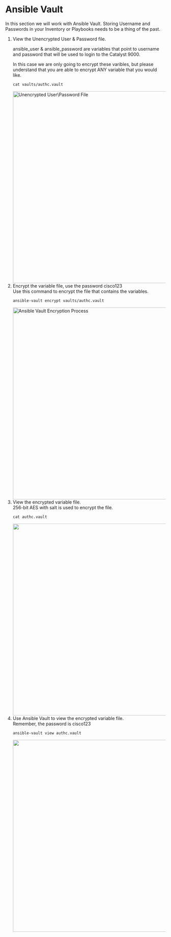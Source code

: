 # Ansible Vault

In this section we will work with Ansible Vault. 
Storing Username and Passwords in your Inventory or Playbooks needs to be a thing of the past. 

<ol>
<li>View the Unencrypted User & Password file. </li>  

ansible_user & ansible_password are variables that point to username and password that will be used to login to the Catalyst 9000.  
  
In this case we are only going to encrypt these varibles, but please understand that you are able to encrypt ANY variable that you would like.     

```cat vaults/authc.vault```  

<img src="/images/01-01-cat-authc-vault.png" alt="Unencrypted User\Password File" width=600>


<li>Encrypt the variable file, use the password cisco123 </li>
Use this command to encrypt the file that contains the variables.  
  
```ansible-vault encrypt vaults/authc.vault```  

<img src="/images/01-02-ansible-vault-encrypt.png" alt="Ansible Vault Encryption Process" width=600>

<li>View the encrypted variable file.</li>
256-bit AES with salt is used to encrypt the file.

```cat authc.vault```  

<img src="/images/" alt="" width=600>


<li>Use Ansible Vault to view the encrypted variable file.</li>
Remember, the password is cisco123

```ansible-vault view authc.vault```  

<img src="/images/" alt="" width=600>


</ol>  
